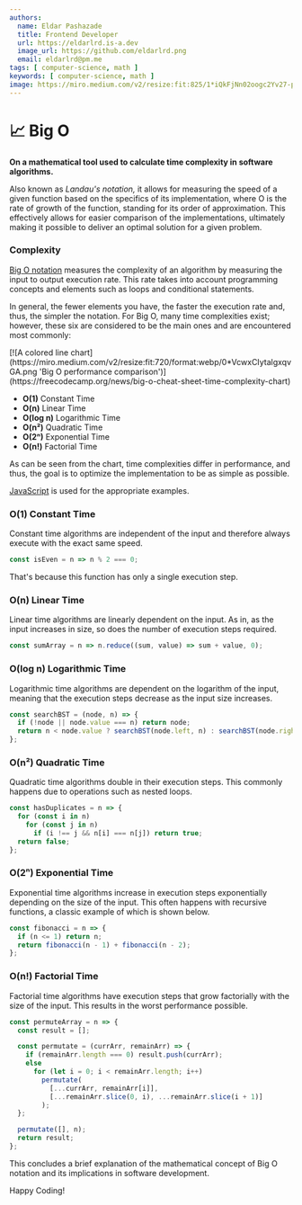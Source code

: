 ```yaml
---
authors:
  name: Eldar Pashazade
  title: Frontend Developer
  url: https://eldarlrd.is-a.dev
  image_url: https://github.com/eldarlrd.png
  email: eldarlrd@pm.me
tags: [ computer-science, math ]
keywords: [ computer-science, math ]
image: https://miro.medium.com/v2/resize:fit:825/1*iQkFjNn02oogc2Yv27-pyQ.png
---
```

# 📈 Big O
**On a mathematical tool used to calculate time complexity in software algorithms.**

Also known as *Landau's notation,* it allows for measuring the speed of a given function based on the specifics of its implementation, where
O is the rate of growth of the function, standing for its order of approximation. This effectively allows for easier comparison of the
implementations, ultimately making it possible to deliver an optimal solution for a given problem.

<!-- truncate -->

### Complexity
[Big O notation](https://web.mit.edu/16.070/www/lecture/big_o.pdf) measures the complexity of an algorithm by measuring the input to output
execution rate. This rate takes into account programming concepts and elements such as loops and conditional statements.

In general, the fewer elements you have, the faster the execution rate and, thus, the simpler the notation. For Big O, many time
complexities exist; however, these six are considered to be the main ones and are encountered most commonly:

<span class='text--center'>
  [![A colored line chart](https://miro.medium.com/v2/resize:fit:720/format:webp/0*VcwxCIytalgxqvGA.png 'Big O performance comparison')](https://freecodecamp.org/news/big-o-cheat-sheet-time-complexity-chart)
</span>

- **O(1)** Constant Time
- **O(n)** Linear Time
- **O(log n)** Logarithmic Time
- **O(n²)** Quadratic Time
- **O(2ⁿ)** Exponential Time
- **O(n!)** Factorial Time

As can be seen from the chart, time complexities differ in performance, and thus, the goal is to optimize the implementation to be as simple
as possible.

[JavaScript](https://developer.mozilla.org/en-US/docs/Web/JavaScript) is used for the appropriate examples.

### O(1) Constant Time
Constant time algorithms are independent of the input and therefore always execute with the exact same speed.

```javascript title='Check if a number is even or odd.'
const isEven = n => n % 2 === 0;
```

That's because this function has only a single execution step.

### O(n) Linear Time
Linear time algorithms are linearly dependent on the input. As in, as the input increases in size, so does the number of execution steps
required.

```javascript title='Sum all the values in an array.'
const sumArray = n => n.reduce((sum, value) => sum + value, 0);
```

### O(log n) Logarithmic Time
Logarithmic time algorithms are dependent on the logarithm of the input, meaning that the execution steps decrease as the input size
increases.

```javascript title='Searching through a binary search tree.'
const searchBST = (node, n) => {
  if (!node || node.value === n) return node;
  return n < node.value ? searchBST(node.left, n) : searchBST(node.right, n);
};
```

### O(n²) Quadratic Time
Quadratic time algorithms double in their execution steps. This commonly happens due to operations such as nested loops.

```javascript title='Checking for duplicate elements in an array.'
const hasDuplicates = n => {
  for (const i in n)
    for (const j in n)
      if (i !== j && n[i] === n[j]) return true;
  return false;
};
```

### O(2ⁿ) Exponential Time
Exponential time algorithms increase in execution steps exponentially depending on the size of the input. This often happens with recursive
functions, a classic example of which is shown below.

```javascript title='Find the nth Fibonacci number.'
const fibonacci = n => {
  if (n <= 1) return n;
  return fibonacci(n - 1) + fibonacci(n - 2);
};
```

### O(n!) Factorial Time
Factorial time algorithms have execution steps that grow factorially with the size of the input. This results in the worst performance
possible.

```javascript title='Generate all permutations of an array.'
const permuteArray = n => {
  const result = [];

  const permutate = (currArr, remainArr) => {
    if (remainArr.length === 0) result.push(currArr);
    else
      for (let i = 0; i < remainArr.length; i++)
        permutate(
          [...currArr, remainArr[i]],
          [...remainArr.slice(0, i), ...remainArr.slice(i + 1)]
        );
  };

  permutate([], n);
  return result;
};
```

This concludes a brief explanation of the mathematical concept of Big O notation and its implications in software development.

Happy Coding!
